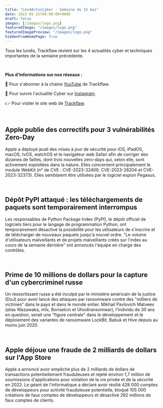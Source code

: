 ```yaml
---
title: "Les4ActusCyber - Semaine du 15 mai"
date: 2023-05-15T08:00:00+0000
draft: false
images: [/images/logo.png]
featuredImage: "/images/logo.png"
featuredImagePreview: "/images/logo.png"
hiddenFromHomePage: True
---
```

    
Tous les lundis, Trackflaw revient sur les 4 actualités cyber et techniques importantes de la semaine précédente.

<br>

**Plus d'informations sur nos réseaux :**

🔴 Pour s'abonner à la chaine [YouTube](https://www.youtube.com/@trackflaw) de Trackflaw.

📸 Pour suivre l'actualité Cyber sur [Instagram](https://www.instagram.com/trackflaw/).

👉 Pour visiter le site web de [Trackflaw](https://trackflaw.com).

    
<br>

## Apple publie des correctifs pour 3 vulnérabilités Zero-Day

Apple a déployé jeudi des mises à jour de sécurité pour iOS, iPadOS, macOS, tvOS, watchOS et le navigateur web Safari afin de corriger des dizaines de failles, dont trois nouvelles zero-days qui, selon elle, sont activement exploitées dans la nature.
Elles concernent principalement le module WebKit (n° de CVE : CVE-2023-32409, CVE-2023-28204 et CVE-2023-32373). Elles semblaient être utilisées par le logiciel espion Pegasus.


<br>

## Dépôt PyPI attaqué : les téléchargements de paquets sont temporairement interrompus

Les responsables de Python Package Index (PyPI), le dépôt officiel de logiciels tiers pour le langage de programmation Python, ont temporairement désactivé la possibilité pour les utilisateurs de s'inscrire et de télécharger de nouveaux paquets jusqu'à nouvel ordre.
"Le volume d'utilisateurs malveillants et de projets malveillants créés sur l'index au cours de la semaine dernière" ont annoncés l'équipe en charge des contrôles.


<br>

## Prime de 10 millions de dollars pour la capture d'un cybercriminel russe

Un ressortissant russe a été inculpé par le ministère américain de la justice (DoJ) pour avoir lancé des attaques par ransomware contre des "milliers de victimes" dans le pays et dans le monde entier.
Mikhail Pavlovich Matveev (alias Wazawaka, m1x, Boriselcin et Uhodiransomwar), l'individu de 30 ans en question, serait une "figure centrale" dans le développement et le déploiement des variantes de ransomware LockBit, Babuk et Hive depuis au moins juin 2020.


<br>

## Apple déjoue une fraude de 2 milliards de dollars sur l'App Store

Apple a annoncé avoir empêché plus de 2 milliards de dollars de transactions potentiellement frauduleuses et rejeté environ 1,7 million de soumissions d'applications pour violation de la vie privée et de la sécurité en 2022.
Le géant de l'informatique a déclaré avoir résilié 428 000 comptes de développeurs pour activité frauduleuse potentielle, bloqué 105 000 créations de faux comptes de développeurs et désactivé 282 millions de faux comptes de clients.

